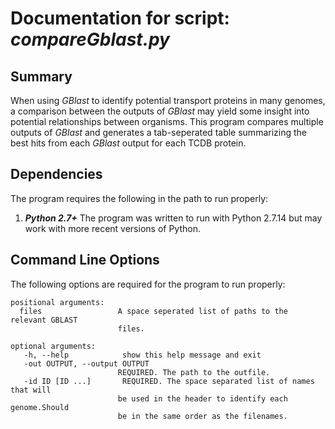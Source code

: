 # Documentation for script: _compareGblast.py_

## Summary
When using _GBlast_ to identify potential transport proteins in many genomes, a comparison
between the outputs of _GBlast_ may yield some insight into potential relationships between organisms.
This program compares multiple outputs of _GBlast_ and generates a tab-seperated table
summarizing the best hits from each _GBlast_ output for each TCDB protein.


## Dependencies
The program requires the following in the path to run properly:

1. **_Python 2.7+_**
The program was written to run with Python 2.7.14 but may work with more
recent versions of Python.


## Command Line Options
The following options are required for the program to run properly:

    positional arguments:
      files                 A space seperated list of paths to the relevant GBLAST
                            files.

    optional arguments:
       -h, --help            show this help message and exit
       -out OUTPUT, --output OUTPUT
                            REQUIRED. The path to the outfile.
       -id ID [ID ...]       REQUIRED. The space separated list of names that will
                            be used in the header to identify each genome.Should
                            be in the same order as the filenames.  
